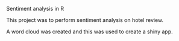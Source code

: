 Sentiment analysis in R

This project was to perform sentiment analysis on hotel review.

A word cloud was created and this was used to create a shiny app.
